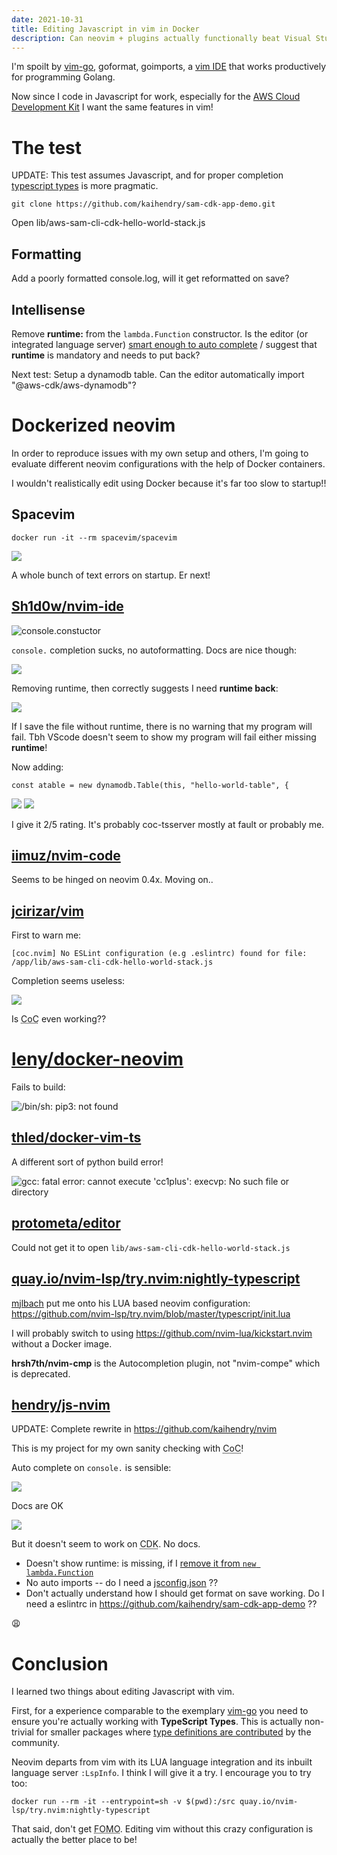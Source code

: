 ```yaml
---
date: 2021-10-31
title: Editing Javascript in vim in Docker
description: Can neovim + plugins actually functionally beat Visual Studio code?
---
```


I'm spoilt by [vim-go](https://github.com/fatih/vim-go), goformat, goimports, a
[vim IDE](https://github.com/kaihendry/goide) that works productively for
programming Golang.

Now since I code in Javascript for work, especially for the [AWS Cloud
Development Kit](https://youtu.be/Du0l6z3dMVc) I want the same features in vim!

# The test

UPDATE: This test assumes Javascript, and for proper completion [typescript types](https://github.com/kaihendry/dabase.com/commit/7173d4ece54a6cfc76b30cfb8b8db8945d45cbaa#commitcomment-58991530) is more pragmatic.

	git clone https://github.com/kaihendry/sam-cdk-app-demo.git

Open lib/aws-sam-cli-cdk-hello-world-stack.js

## Formatting

Add a poorly formatted console.log, will it get reformatted on save?

## Intellisense

Remove **runtime:** from the `lambda.Function` constructor. Is the editor (or
integrated language server) [smart enough to auto complete](https://s.natalian.org/2021-10-28/link-to-doc.mp4) / suggest that
**runtime** is mandatory and needs to put back?

Next test: Setup a dynamodb table. Can the editor automatically import
"@aws-cdk/aws-dynamodb"?

# Dockerized neovim

In order to reproduce issues with my own setup and others, I'm going to
evaluate different neovim configurations with the help of Docker containers.

I wouldn't realistically edit using Docker because it's far too slow to startup!!

## Spacevim

	docker run -it --rm spacevim/spacevim

<img src="https://s.natalian.org/2021-10-31/spacevim.png">

A whole bunch of text errors on startup. Er next!

## [Sh1d0w/nvim-ide](https://github.com/Sh1d0w/nvim-ide#features)

<img src="https://s.natalian.org/2021-10-31/1635639280_1918x1047.png" alt="console.constuctor">

`console.` completion sucks, no autoformatting. Docs are nice though:

<img src="https://s.natalian.org/2021-10-31/docs.png">

Removing runtime, then correctly suggests I need **runtime back**:

<img src="https://s.natalian.org/2021-10-31/runtime-suggestion.png">

If I save the file without runtime, there is no warning that my program will fail. Tbh VScode doesn't seem to show my program will fail either missing **runtime**!

Now adding:

	const atable = new dynamodb.Table(this, "hello-world-table", {

<img src="https://s.natalian.org/2021-10-31/chokes.png">
<img src="https://s.natalian.org/2021-10-31/chokes2.png">

I give it 2/5 rating. It's probably coc-tsserver mostly at fault or probably me.

## [iimuz/nvim-code](https://github.com/iimuz/dockerfile/blob/master/nvim-node/Dockerfile)

Seems to be hinged on neovim 0.4x. Moving on..

## [jcirizar/vim](https://github.com/jcirizar/vim)

First to warn me:

	[coc.nvim] No ESLint configuration (e.g .eslintrc) found for file: /app/lib/aws-sam-cli-cdk-hello-world-stack.js

Completion seems useless:

<img src="https://s.natalian.org/2021-10-31/1635649250_1918x1047.png">

Is <abbr title="Conquer of Completion">CoC</abbr> even working??

# [leny/docker-neovim](https://github.com/leny/docker-neovim/tree/master)

Fails to build:

<img src="https://s.natalian.org/2021-10-31/1635649547_1918x1047.png" alt="/bin/sh: pip3: not found">

## [thled/docker-vim-ts](https://github.com/thled/docker-vim-ts)

A different sort of python build error!

<img src="https://s.natalian.org/2021-10-31/1635649757_1918x1047.png" alt="gcc: fatal error: cannot execute 'cc1plus': execvp: No such file or directory">

## [protometa/editor](https://github.com/protometa/editor)

Could not get it to open `lib/aws-sam-cli-cdk-hello-world-stack.js`

## [quay.io/nvim-lsp/try.nvim:nightly-typescript](https://github.com/kaihendry/dabase.com/commit/7173d4ece54a6cfc76b30cfb8b8db8945d45cbaa#commitcomment-58995093)

[mjlbach](https://github.com/mjlbach) put me onto his LUA based neovim configuration: <https://github.com/nvim-lsp/try.nvim/blob/master/typescript/init.lua>

I will probably switch to using https://github.com/nvim-lua/kickstart.nvim without a Docker image.

**hrsh7th/nvim-cmp** is the Autocompletion plugin, not "nvim-compe" which is deprecated.

## [hendry/js-nvim](https://github.com/kaihendry/js-nvim)

UPDATE: Complete rewrite in https://github.com/kaihendry/nvim

This is my project for my own sanity checking with <abbr title="Conquer of Completion">CoC</abbr>!

Auto complete on `console.` is sensible:

<img src="https://s.natalian.org/2021-10-31/1635659600_1918x1047.png">

Docs are OK

<img src="https://s.natalian.org/2021-10-31/docs.png">

But it doesn't seem to work on <abbr title="Cloud Development Kit">CDK</abbr>. No docs.

* Doesn't show runtime: is missing, if I [remove it from `new lambda.Function`](https://github.com/kaihendry/sam-cdk-app-demo/blob/8f27ea12a30c0a8b13f7eedd49b065b8c8478a58/lib/aws-sam-cli-cdk-hello-world-stack.js#L12)
* No auto imports -- do I need a [jsconfig.json](https://code.visualstudio.com/docs/languages/jsconfig) ??
* Don't actually understand how I should get format on save working. Do I need a eslintrc in https://github.com/kaihendry/sam-cdk-app-demo ??

😩

# Conclusion

I learned two things about editing Javascript with vim.

First, for a experience comparable to the exemplary
[vim-go](https://github.com/fatih/vim-go) you need to ensure you're actually
working with **TypeScript Types**. This is actually non-trivial for smaller
packages where [type definitions are
contributed](https://github.com/DefinitelyTyped/DefinitelyTyped) by the community.

Neovim departs from vim with its LUA language integration and its inbuilt
language server `:LspInfo`. I think I will give it a try. I encourage you to
try too:

	docker run --rm -it --entrypoint=sh -v $(pwd):/src quay.io/nvim-lsp/try.nvim:nightly-typescript

That said, don't get <abbr title="Fear of missing out">FOMO</abbr>. Editing vim
without this crazy configuration is actually the better place to be!
